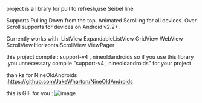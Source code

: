 project  is a library for pull to refresh,use  Seibel line

Supports Pulling Down from the top.
Animated Scrolling for all devices.
Over Scroll supports for devices on Android v2.2+.

Currently works with:
ListView
ExpandableListView
GridView
WebView
ScrollView
HorizontalScrollView
ViewPager

this project compile : support-v4 , nineoldandroids
so  if you use this library ,you unnecessary compile "support-v4 , nineoldandroids" for your project

than ks for NineOldAndroids :https://github.com/JakeWharton/NineOldAndroids

this is GIF for you :
  ![image](https://github.com/YourAcountName/ProjectName/blob/master/anim.gif )





